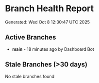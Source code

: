 # Branch Health Report
Generated: Wed Oct  8 12:30:47 UTC 2025

## Active Branches
- **main** - 18 minutes ago by Dashboard Bot

## Stale Branches (>30 days)
No stale branches found
